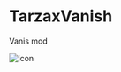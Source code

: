 # TarzaxVanish

Vanis mod

![icon](https://user-images.githubusercontent.com/98848694/183252051-6d93f024-06ad-4ba6-bde4-6aacfd80f823.png)
